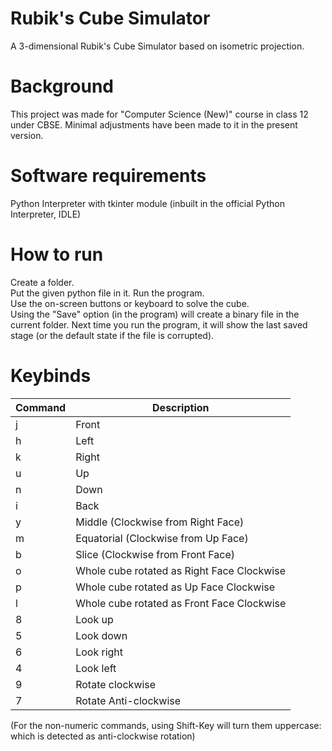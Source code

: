 # Rubik's Cube Simulator
A 3-dimensional Rubik's Cube Simulator based on isometric projection.

# Background
This project was made for "Computer Science (New)" course in class 12 under CBSE. Minimal adjustments have been made to it in the present version.

# Software requirements
Python Interpreter with tkinter module (inbuilt in the official Python Interpreter, IDLE)

# How to run
Create a folder.  
Put the given python file in it. Run the program.  
Use the on-screen buttons or keyboard to solve the cube.  
Using the "Save" option (in the program) will create a binary file in the current folder. Next time you run the program, it will show the last saved stage (or the default state if the file is corrupted).

# Keybinds
|Command|Description|
|---|---|
|j|Front|
|h|Left|  
|k|Right|
|u|Up|
|n|Down|
|i|Back|
|y|Middle (Clockwise from Right Face)|
|m|Equatorial (Clockwise from Up Face)|
|b|Slice (Clockwise from Front Face)|
|o|Whole cube rotated as Right Face Clockwise|
|p|Whole cube rotated as Up Face Clockwise|
|l|Whole cube rotated as Front Face Clockwise|
|8|Look up|
|5|Look down|
|6|Look right|
|4|Look left|
|9|Rotate clockwise|
|7|Rotate Anti-clockwise|

(For the non-numeric commands, using Shift-Key will turn them uppercase: which is detected as anti-clockwise rotation)
